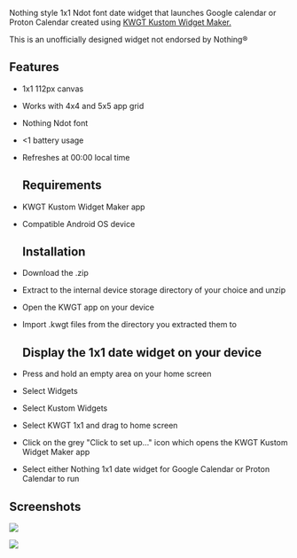 Nothing style 1x1 Ndot font date widget that launches Google calendar or Proton Calendar created using [KWGT Kustom Widget Maker.](https://play.google.com/store/apps/details?id=org.kustom.widget)

This is an unofficially designed widget not endorsed by Nothing®

## Features

*   1x1 112px canvas
*   Works with 4x4 and 5x5 app grid
*   Nothing Ndot font
*   \<1 battery usage
*   Refreshes at 00:00 local time
    
    ## Requirements
    
*   KWGT Kustom Widget Maker app
*   Compatible Android OS device
    
    ## Installation
    
*   Download the .zip
*   Extract to the internal device storage directory of your choice and unzip
*   Open the KWGT app on your device
*   Import .kwgt files from the directory you extracted them to
    
    ## Display the 1x1 date widget on your device
    
*   Press and hold an empty area on your home screen
*   Select Widgets
*   Select Kustom Widgets
*   Select KWGT 1x1 and drag to home screen
*   Click on the grey "Click to set up..." icon which opens the KWGT Kustom Widget Maker app
*   Select either Nothing 1x1 date widget for Google Calendar or Proton Calendar to run

## Screenshots

![](https://33333.cdn.cke-cs.com/kSW7V9NHUXugvhoQeFaf/images/ed99e5040da283569ee0be2cfbbc30e7e34bc76789471b64.png)

![](https://33333.cdn.cke-cs.com/kSW7V9NHUXugvhoQeFaf/images/dd7e278d30d64863ea50d4c89f0d91ea958d2b3ab1fe24ac.png)
